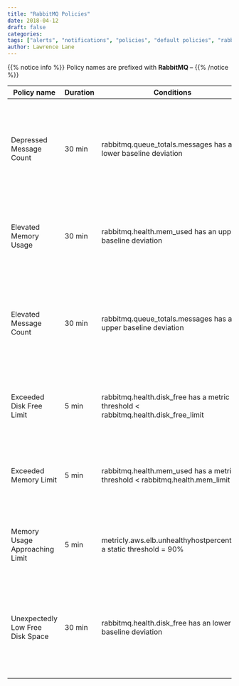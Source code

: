 ```yaml
---
title: "RabbitMQ Policies"
date: 2018-04-12
draft: false
categories:
tags: ["alerts", "notifications", "policies", "default policies", "rabbitMQ"]
author: Lawrence Lane
---
```


{{% notice info %}}
Policy names are prefixed with **RabbitMQ –**
{{% /notice %}}

| Policy name                      | Duration | Conditions                                                                         | Category | Description                                                                                             |
|----------------------------------|----------|------------------------------------------------------------------------------------|----------|---------------------------------------------------------------------------------------------------------|
| Depressed Message Count          | 30 min   | rabbitmq.queue_totals.messages has a lower baseline deviation                      | WARNING  | The number of messages across all queues has been lower than expected for at least the past 30 minutes. |
| Elevated Memory Usage            | 30 min   | rabbitmq.health.mem_used has an upper baseline deviation                           | WARNING  | Memory usage has been higher than expected for at least the past 30 minutes.                            |
| Elevated Message Count           | 30 min   | rabbitmq.queue_totals.messages has an upper baseline deviation                     | WARNING  | The number of messages across all queues has been higher than expectedfor at least the past 30 minutes. |
| Exceeded Disk Free Limit         | 5 min    | rabbitmq.health.disk_free has a metric threshold < rabbitmq.health.disk_free_limit | CRITICAL | Free disk space has dropped below the configured disk free space limit.                                 |
| Exceeded Memory Limit            | 5 min    | rabbitmq.health.mem_used has a metric threshold < rabbitmq.health.mem_limit        | CRITICAL | Memory utilization has exceeded the configured memory limit.                                            |
| Memory Usage Approaching Limit   | 5 min    | metricly.aws.elb.unhealthyhostpercenthas a static threshold = 90%                  | WARNING  | Memory utilization has reached 90% of the configured limit.                                             |
| Unexpectedly Low Free Disk Space | 30 min   | rabbitmq.health.disk_free has an lower baseline deviation                          | WARNING  | Free disk space on the RabbitMQ node has been lower than expected for at least the past 30 minutes.     |
